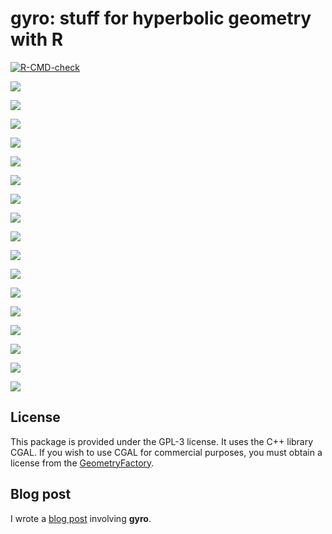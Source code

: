 # gyro: stuff for hyperbolic geometry with R

<!-- badges: start -->
[![R-CMD-check](https://github.com/stla/gyro/workflows/R-CMD-check/badge.svg)](https://github.com/stla/gyro/actions)
<!-- badges: end -->

![](https://raw.githubusercontent.com/stla/gyro/main/inst/images/translatedIcosahedra.gif)

![](https://raw.githubusercontent.com/stla/gyro/main/inst/images/BarthLike.gif)

![](https://raw.githubusercontent.com/stla/gyro/main/inst/images/strangeConvexHull.gif)

![](https://raw.githubusercontent.com/stla/gyro/main/inst/images/icosahedron_varying_s.gif)

![](https://raw.githubusercontent.com/stla/gyro/main/inst/images/triakisIcosahedron.gif)

![](https://raw.githubusercontent.com/stla/gyro/main/inst/images/icosahedron_dynamic_colors.gif)

![](https://raw.githubusercontent.com/stla/gyro/main/inst/images/pentagrammicPrism.gif)

![](https://raw.githubusercontent.com/stla/gyro/main/inst/images/triakisOctahedron.gif)

![](https://raw.githubusercontent.com/stla/gyro/main/inst/images/pyramids.gif)

![](https://raw.githubusercontent.com/stla/gyro/main/inst/images/GreatDeltoidalIcositetrahedron.gif)

![](https://raw.githubusercontent.com/stla/gyro/main/inst/images/SmallIcosihemidodecahedron.gif)

![](https://raw.githubusercontent.com/stla/gyro/main/inst/images/gircope.gif)

![](https://raw.githubusercontent.com/stla/gyro/main/inst/images/truncatedGreatDodecahedron.gif)

![](https://raw.githubusercontent.com/stla/gyro/main/inst/images/CastellatedRhombicosidodecahedralPrism.gif)

![](https://raw.githubusercontent.com/stla/gyro/main/inst/images/rhombicTriacontahedron.gif)

![](https://raw.githubusercontent.com/stla/gyro/main/inst/images/htiling.png)

![](https://raw.githubusercontent.com/stla/gyro/main/inst/images/hdelaunay.png)


## License

This package is provided under the GPL-3 license. It uses the C++ library 
CGAL. If you wish to use CGAL for commercial purposes, you must obtain a 
license from the [GeometryFactory](https://geometryfactory.com).


## Blog post

I wrote a [blog post](https://laustep.github.io/stlahblog/posts/HyperbolicGircope.html) involving **gyro**.


